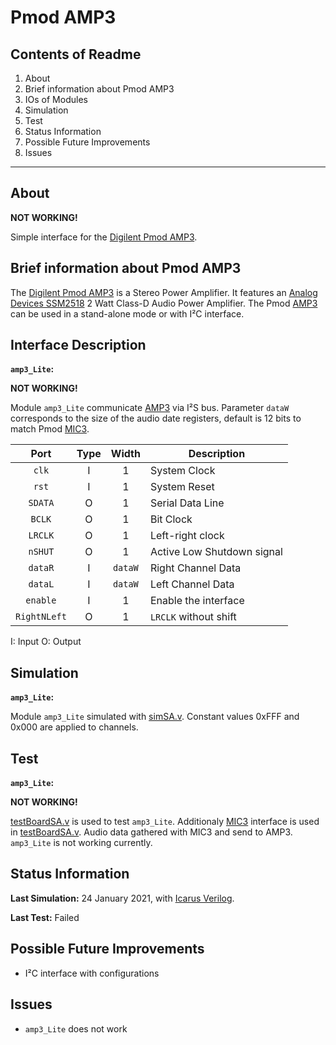 # Pmod AMP3

## Contents of Readme

1. About
2. Brief information about Pmod AMP3
3. IOs of Modules
4. Simulation
5. Test
6. Status Information
7. Possible Future Improvements
8. Issues

---

## About

**NOT WORKING!**

Simple interface for the [Digilent Pmod AMP3](https://reference.digilentinc.com/reference/pmod/pmodamp3/start).

## Brief information about Pmod AMP3

The [Digilent Pmod AMP3](https://reference.digilentinc.com/reference/pmod/pmodamp3/start) is a Stereo Power Amplifier. It features an [Analog Devices SSM2518](https://www.analog.com/media/en/technical-documentation/data-sheets/SSM2518.pdf) 2 Watt Class-D Audio Power Amplifier. The Pmod [AMP3](https://reference.digilentinc.com/reference/pmod/pmodamp3/start) can be used in a stand-alone mode or with I²C interface.

## Interface Description

**`amp3_Lite`:**

**NOT WORKING!**

Module `amp3_Lite` communicate [AMP3](https://reference.digilentinc.com/reference/pmod/pmodamp3/start) via I²S bus. Parameter `dataW` corresponds to the size of the audio date registers, default is 12 bits to match Pmod [MIC3](https://reference.digilentinc.com/reference/pmod/pmodmic3/start).

|   Port   | Type | Width |  Description |
| :------: | :----: | :----: |  ------  |
| `clk` | I | 1 | System Clock |
| `rst` | I | 1 | System Reset |
| `SDATA` | O | 1 | Serial Data Line |
| `BCLK` | O | 1 | Bit Clock |
| `LRCLK` | O | 1 | Left-right clock |
| `nSHUT` | O | 1 | Active Low Shutdown signal |
| `dataR` | I | `dataW` | Right Channel Data |
| `dataL` | I | `dataW` | Left Channel Data |
| `enable` | I | 1 | Enable the interface |
| `RightNLeft` | O | 1 | `LRCLK` without shift |

I: Input  O: Output

## Simulation

**`amp3_Lite`:**

Module `amp3_Lite` simulated with [simSA.v](Simulation/simSA.v). Constant values 0xFFF and 0x000 are applied to channels.

## Test

**`amp3_Lite`:**

**NOT WORKING!**

[testBoardSA.v](Test/testBoardSA.v) is used to test `amp3_Lite`. Additionaly [MIC3](MIC3/Sources/mic3.v) interface is used in [testBoardSA.v](Test/testBoardSA.v). Audio data gathered with MIC3 and send to AMP3. `amp3_Lite` is not working currently.

## Status Information

**Last Simulation:** 24 January 2021, with [Icarus Verilog](http://iverilog.icarus.com).

**Last Test:** Failed

## Possible Future Improvements

- I²C interface with configurations

## Issues

- `amp3_Lite` does not work

